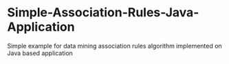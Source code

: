 # Simple-Association-Rules-Java-Application
Simple example for data mining association rules algorithm implemented on Java based application
